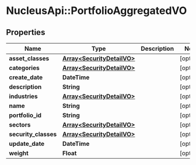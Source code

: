 # NucleusApi::PortfolioAggregatedVO

## Properties
Name | Type | Description | Notes
------------ | ------------- | ------------- | -------------
**asset_classes** | [**Array&lt;SecurityDetailVO&gt;**](SecurityDetailVO.md) |  | [optional] 
**categories** | [**Array&lt;SecurityDetailVO&gt;**](SecurityDetailVO.md) |  | [optional] 
**create_date** | **DateTime** |  | [optional] 
**description** | **String** |  | [optional] 
**industries** | [**Array&lt;SecurityDetailVO&gt;**](SecurityDetailVO.md) |  | [optional] 
**name** | **String** |  | [optional] 
**portfolio_id** | **String** |  | [optional] 
**sectors** | [**Array&lt;SecurityDetailVO&gt;**](SecurityDetailVO.md) |  | [optional] 
**security_classes** | [**Array&lt;SecurityDetailVO&gt;**](SecurityDetailVO.md) |  | [optional] 
**update_date** | **DateTime** |  | [optional] 
**weight** | **Float** |  | [optional] 


